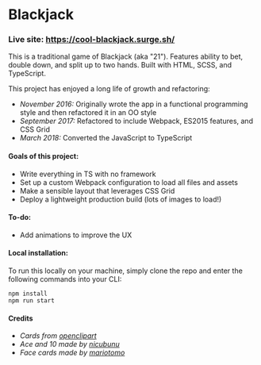 # Blackjack

### Live site: https://cool-blackjack.surge.sh/

This is a traditional game of Blackjack (aka "21"). Features ability to bet, double down, and split up to two hands. Built with HTML, SCSS, and TypeScript.

This project has enjoyed a long life of growth and refactoring: 
- _November 2016:_ Originally wrote the app in a functional programming style and then refactored it in an OO style
- _September 2017:_ Refactored to include Webpack, ES2015 features, and CSS Grid
- _March 2018:_ Converted the JavaScript to TypeScript

#### Goals of this project:

- Write everything in TS with no framework
- Set up a custom Webpack configuration to load all files and assets
- Make a sensible layout that leverages CSS Grid
- Deploy a lightweight production build (lots of images to load!)

#### To-do:

- Add animations to improve the UX

#### Local installation:

To run this locally on your machine, simply clone the repo and enter the following commands into your CLI:

```
npm install
npm run start
```

#### Credits
* _Cards from [openclipart](https://openclipart.org)_
* _Ace and 10 made by [nicubunu](http://nicubunu.ro)_
* _Face cards made by [mariotomo](https://openclipart.org/user-detail/mariotomo)_
